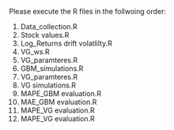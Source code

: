 Please execute the R files in the follwoing order:
1. Data_collection.R
2. Stock values.R
3. Log_Returns drift volatlilty.R
4. VG_ws.R
5. VG_paramteres.R
6. GBM_simulations.R
7. VG_paramteres.R
8. VG simulations.R
9. MAPE_GBM evaluation.R
10. MAE_GBM evaluation.R
11. MAPE_VG evaluation.R
12. MAPE_VG evaluation.R
